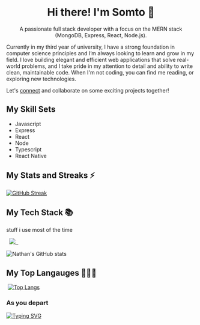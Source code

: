 

<h1 align ="center"> Hi there! I'm Somto 👋</h1>

 <p align ="center" >A passionate full stack developer with a focus on the MERN stack (MongoDB, Express, React, Node.js).

Currently in my third year of university, I have a strong foundation in computer science principles and I’m always looking to learn and grow in my field. I love building elegant and efficient web applications that solve real-world problems, and I take pride in my attention to detail and ability to write clean, maintainable code. When I'm not coding, you can find me reading, or exploring new technologies.

 Let's <a href='https://www.linkedin.com/in/somtochi-mkparu-elnathan/'>connect</a> and collaborate on some exciting projects together!</p>

## My Skill Sets 
- Javascript 
- Express 
- React 
- Node 
- Typescript 
- React Native

## My Stats and Streaks ⚡
[![GitHub Streak](https://github-readme-streak-stats.herokuapp.com?user=Nathan-Somto&theme=synthwave)](https://git.io/streak-stats)

## My Tech Stack 📚

stuff i use most of the time

<p align="left">
  <a href="https://skillicons.dev">
    <img src="https://skillicons.dev/icons?i=git,c,js,html,css,express,tailwind,sass,ts,nodejs,mongodb,react,nextjs&theme=dark" />
  </a>
</p>

![Nathan's GitHub stats](https://github-readme-stats.vercel.app/api?username=Nathan-Somto&show_icons=true&theme=synthwave)

## My Top Langauges 👨‍💻🤓

 [![Top Langs](https://github-readme-stats.vercel.app/api/top-langs/?username=Nathan-Somto&layout=compact)](https://github.com/anuraghazra/github-readme-stats)
 
### As you depart

 [![Typing SVG](http://readme-typing-svg.herokuapp.com?font=Fira+Code&weight=300&pause=1000&color=5023F7&center=true&vCenter=true&width=435&lines=May+the+force+be+with+you)](https://git.io/typing-svg)
 
<!---
wildcatmidnight883/wildcatmidnight883 is a ✨ special ✨ repository because its `README.md` (this file) appears on your GitHub profile.
You can click the Preview link to take a look at your changes.
--->
